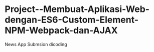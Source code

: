 # Project--Membuat-Aplikasi-Web-dengan-ES6-Custom-Element-NPM-Webpack-dan-AJAX
News App Submsion dicoding 
